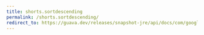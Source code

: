 ```yaml
---
title: shorts.sortdescending
permalink: /shorts.sortdescending/
redirect_to: https://guava.dev/releases/snapshot-jre/api/docs/com/google/common/primitives/Shorts.html#sortDescending-short:A-
---
```

